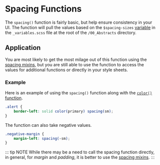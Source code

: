 # Spacing Functions

The `spacing()` function is fairly basic, but help ensure consistency in your UI. The function will pull the values based on the `$spacing-sizes` [variable](/framework/documentation/variables.html#spacing) in the `_variables.scss` file at the root of the `/00_Abstracts` directory.

## Application

You are most likely to get the most milage out of this function using the [spacing mixins](/framework/documentation/mixins/spacing.html), but you are still able to use the function to access the values for additional functions or directly in your style sheets.

### Example

Here is an example of using the `spacing()` function along with the [`color()` function](/framework/documentation/functions/colors.html#color-function).

```scss
.alert {
    border-left: solid color(primary) spacing(sm);
}
```

The function can also take negative values.

```scss
.negative-margin {
    margin-left: spacing(-sm);
}
```

::: tip NOTE
While there may be a need to call the spacing function directly, in general, for _margin_ and _padding_, it is better to use the [spacing mixins](/framework/documentation/mixins/spacing.html).
:::
